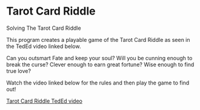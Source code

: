 # Tarot Card Riddle
Solving The Tarot Card Riddle

This program creates a playable game of the Tarot Card Riddle as seen in the TedEd video linked below.

Can you outsmart Fate and keep your soul? Will you be cunning enough to break the curse? Clever enough to earn great fortune? Wise enough to find true love?

Watch the video linked below for the rules and then play the game to find out!

[Tarot Card Riddle TedEd video](https://www.youtube.com/watch?v=UIeT1zxsus0)
